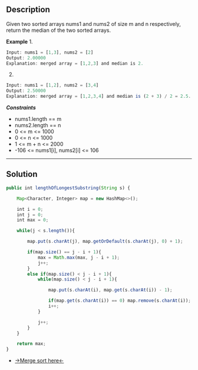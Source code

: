 ## Description

Given two sorted arrays nums1 and nums2 of size m and n respectively, return the median of the two sorted arrays.

**Example**
1.
```js
Input: nums1 = [1,3], nums2 = [2]
Output: 2.00000
Explanation: merged array = [1,2,3] and median is 2.
```
2.
```js
Input: nums1 = [1,2], nums2 = [3,4]
Output: 2.50000
Explanation: merged array = [1,2,3,4] and median is (2 + 3) / 2 = 2.5.
```

***Constraints***

* nums1.length == m
* nums2.length == n
* 0 <= m <= 1000
* 0 <= n <= 1000
* 1 <= m + n <= 2000
* -106 <= nums1[i], nums2[i] <= 106

---

## Solution

```js
public int lengthOfLongestSubstring(String s) {

    Map<Character, Integer> map = new HashMap<>();

    int i = 0;
    int j = 0;
    int max = 0;

    while(j < s.length()){

        map.put(s.charAt(j), map.getOrDefault(s.charAt(j), 0) + 1);

        if(map.size() == j - i + 1){
            max = Math.max(max, j - i + 1);
            j++;
        }
        else if(map.size() < j - i + 1){
            while(map.size() < j - i + 1){

                map.put(s.charAt(i), map.get(s.charAt(i)) - 1);

                if(map.get(s.charAt(i)) == 0) map.remove(s.charAt(i));
                i++;
            }

            j++;
        }
    }

    return max;
}
```

* [->Merge sort here<-](https://github.com/Lelikbjmak/Algorithms-Java/blob/master/src/sorting_algorithms/mergeSort/mergeSortAlgorithm.java)
